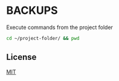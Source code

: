 # BACKUPS

Execute commands from the project folder

```bash
cd ~/project-folder/ && pwd
```

## License

[MIT](https://choosealicense.com/licenses/mit/)
